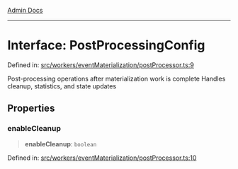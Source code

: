 [Admin Docs](/)

***

# Interface: PostProcessingConfig

Defined in: [src/workers/eventMaterialization/postProcessor.ts:9](https://github.com/gautam-divyanshu/talawa-api/blob/22f85ff86fcf5f38b53dcdb9fe90ab33ea32d944/src/workers/eventMaterialization/postProcessor.ts#L9)

Post-processing operations after materialization work is complete
Handles cleanup, statistics, and state updates

## Properties

### enableCleanup

> **enableCleanup**: `boolean`

Defined in: [src/workers/eventMaterialization/postProcessor.ts:10](https://github.com/gautam-divyanshu/talawa-api/blob/22f85ff86fcf5f38b53dcdb9fe90ab33ea32d944/src/workers/eventMaterialization/postProcessor.ts#L10)

